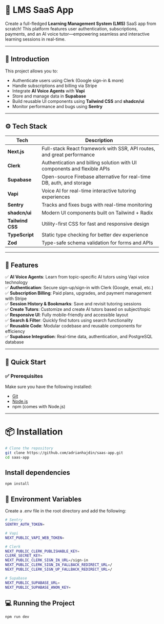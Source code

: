 # 🧠 LMS SaaS App

Create a full-fledged **Learning Management System (LMS)** SaaS app from scratch! This platform features user authentication, subscriptions, payments, and an AI voice tutor—empowering seamless and interactive learning sessions in real-time.

---

## 🚀 Introduction

This project allows you to:

- Authenticate users using Clerk (Google sign-in & more)
- Handle subscriptions and billing via Stripe
- Integrate **AI Voice Agents** with **Vapi**
- Store and manage data in **Supabase**
- Build reusable UI components using **Tailwind CSS** and **shadcn/ui**
- Monitor performance and bugs using **Sentry**

---

## ⚙️ Tech Stack

| Tech        | Description |
|-------------|-------------|
| **Next.js** | Full-stack React framework with SSR, API routes, and great performance |
| **Clerk**   | Authentication and billing solution with UI components and flexible APIs |
| **Supabase**| Open-source Firebase alternative for real-time DB, auth, and storage |
| **Vapi**    | Voice AI for real-time interactive tutoring experiences |
| **Sentry**  | Tracks and fixes bugs with real-time monitoring |
| **shadcn/ui** | Modern UI components built on Tailwind + Radix |
| **Tailwind CSS** | Utility-first CSS for fast and responsive design |
| **TypeScript** | Static type checking for better dev experience |
| **Zod** | Type-safe schema validation for forms and APIs |

---

## 🔋 Features

✅ **AI Voice Agents**: Learn from topic-specific AI tutors using Vapi voice technology  
✅ **Authentication**: Secure sign-up/sign-in with Clerk (Google, email, etc.)  
✅ **Subscription Billing**: Paid plans, upgrades, and payment management with Stripe  
✅ **Session History & Bookmarks**: Save and revisit tutoring sessions  
✅ **Create Tutors**: Customize and create AI tutors based on subject/topic  
✅ **Responsive UI**: Fully mobile-friendly and accessible layout  
✅ **Search & Filter**: Quickly find tutors using search functionality  
✅ **Reusable Code**: Modular codebase and reusable components for efficiency  
✅ **Supabase Integration**: Real-time data, authentication, and PostgreSQL database  

---

## 🏁 Quick Start

### ✅ Prerequisites

Make sure you have the following installed:

- [Git](https://git-scm.com/)
- [Node.js](https://nodejs.org/)
- npm (comes with Node.js)

---

# 📦 Installation

```bash
# Clone the repository
git clone https://github.com/adrianhajdin/saas-app.git
cd saas-app
```

## Install dependencies
```bash
npm install
```

## 🔐 Environment Variables
Create a .env file in the root directory and add the following:
```bash
# Sentry
SENTRY_AUTH_TOKEN=

# Vapi
NEXT_PUBLIC_VAPI_WEB_TOKEN=

# Clerk
NEXT_PUBLIC_CLERK_PUBLISHABLE_KEY=
CLERK_SECRET_KEY=
NEXT_PUBLIC_CLERK_SIGN_IN_URL=/sign-in
NEXT_PUBLIC_CLERK_SIGN_IN_FALLBACK_REDIRECT_URL=/
NEXT_PUBLIC_CLERK_SIGN_UP_FALLBACK_REDIRECT_URL=/

# Supabase
NEXT_PUBLIC_SUPABASE_URL=
NEXT_PUBLIC_SUPABASE_ANON_KEY=
```
## 💻 Running the Project
```bash
npm run dev
```
